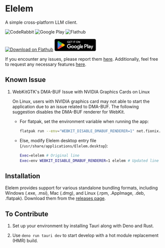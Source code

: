 # Elelem

A simple cross-platform LLM client.

![CodeRabbit](https://img.shields.io/coderabbit/prs/github/nazebzurati/elelem?utm_source=oss&utm_medium=github&utm_campaign=nazebzurati%2Felelem&labelColor=171717&color=6a3de8&link=https%3A%2F%2Fcoderabbit.ai&label=CodeRabbit+Reviews)
![Google Play](https://img.shields.io/badge/Google_Play-v0.3.0-6a3de8?style=flat&logo=googleplay&labelColor=171717)
![Flathub](https://img.shields.io/badge/Flathub-v0.3.0-6a3de8?style=flat&logo=flathub&labelColor=171717)

<a href='https://flathub.org/apps/net.fionix.elelem'><img height='40' alt='Download on Flathub' src='https://flathub.org/api/badge?locale=en'/></a>
<a href='https://play.google.com/store/apps/details?id=net.fionix.elelem'><img height='40' alt='Download on Play Store' src='misc\get-it-on-google-play.png'/></a>

If you encounter any issues, please report them [here](https://github.com/nazebzurati/elelem/issues). Additionally, feel free to request any necessary features [here](https://github.com/nazebzurati/elelem/issues).

## Known Issue

1. WebKitGTK's DMA-BUF Issue with NVIDIA Graphics Cards on Linux

    On Linux, users with NVIDIA graphics card may not able to start the application due to an issue related to DMA-BUF. The following suggestion disables the DMA-BUF renderer for WebKit.
    
    - For flatpak, set the environment variable when running the app:

      ```bash
      flatpak run --env="WEBKIT_DISABLE_DMABUF_RENDERER=1" net.fionix.elelem
      ```
    
    - Else, modify Elelem desktop entry file (`/usr/share/applications/Elelem.desktop`):
      
      ```bash
      Exec=elelem # Original line
      Exec=env WEBKIT_DISABLE_DMABUF_RENDERER=1 elelem # Updated line
      ```

    

## Installation

Elelem provides support for various standalone bundling formats, including Windows (.exe, .msi), Mac (.dmg), and Linux (.rpm, .AppImage, .deb, .flatpak). Download them from the [releases page](https://github.com/nazebzurati/elelem/releases).

## To Contribute

1. Set up your environment by installing Tauri along with Deno and Rust.

2. Use `deno run tauri dev` to start develop with a hot module replacement (HMR) build.